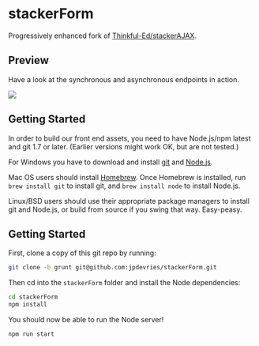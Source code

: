 stackerForm
========

Progressively enhanced fork of [Thinkful-Ed/stackerAJAX](https://github.com/Thinkful-Ed/stackerAJAX).

## Preview
Have a look at the synchronous and asynchronous endpoints in&nbsp;action.  

![](http://j4p.us/0E243Q2G0r3z/stackerform.gif)

## Getting Started

In order to build our front end assets, you need to have Node.js/npm latest and git 1.7 or later.
(Earlier versions might work OK, but are not tested.)

For Windows you have to download and install [git](http://git-scm.com/downloads) and [Node.js](http://nodejs.org/download/).

Mac OS users should install [Homebrew](http://mxcl.github.com/homebrew/). Once Homebrew is installed, run `brew install git` to install git,
and `brew install node` to install Node.js.

Linux/BSD users should use their appropriate package managers to install git and Node.js, or build from source
if you swing that way. Easy-peasy.

## Getting Started
First, clone a copy of this git repo by running:

```bash
git clone -b grunt git@github.com:jpdevries/stackerForm.git
```

Then cd into the `stackerForm` folder and install the Node&nbsp;dependencies:
```bash
cd stackerForm
npm install
```

You should now be able to run the Node&nbsp;server!
```bash
npm run start
```
